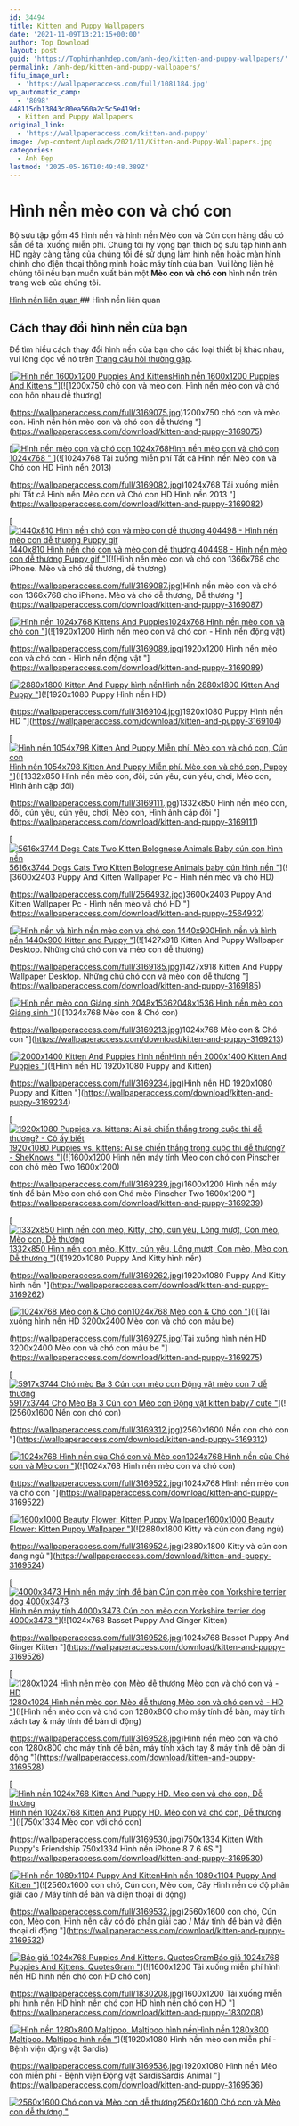 ```yaml
---
id: 34494
title: Kitten and Puppy Wallpapers
date: '2021-11-09T13:21:15+00:00'
author: Top Download
layout: post
guid: 'https://Tophinhanhdep.com/anh-dep/kitten-and-puppy-wallpapers/'
permalink: /anh-dep/kitten-and-puppy-wallpapers/
fifu_image_url:
  - 'https://wallpaperaccess.com/full/1081184.jpg'
wp_automatic_camp:
  - '8098'
448115db13843c80ea560a2c5c5e419d:
  - Kitten and Puppy Wallpapers
original_link:
  - 'https://wallpaperaccess.com/kitten-and-puppy'
image: /wp-content/uploads/2021/11/Kitten-and-Puppy-Wallpapers.jpg
categories:
  - Ảnh Đẹp
lastmod: '2025-05-16T10:49:48.389Z'
---
```

# Hình nền mèo con và chó con

Bộ sưu tập gồm 45 hình nền và hình nền Mèo con và Cún con hàng đầu có sẵn để tải xuống miễn phí. Chúng tôi hy vọng bạn thích bộ sưu tập hình ảnh HD ngày càng tăng của chúng tôi để sử dụng làm hình nền hoặc màn hình chính cho điện thoại thông minh hoặc máy tính của bạn. Vui lòng liên hệ chúng tôi nếu bạn muốn xuất bản một **Mèo con và chó con** hình nền trên trang web của chúng tôi.

[Hình nền liên quan ](#related) ## Hình nền liên quan

## Cách thay đổi hình nền của bạn

Để tìm hiểu cách thay đổi hình nền của bạn cho các loại thiết bị khác nhau, vui lòng đọc về nó trên [Trang câu hỏi thường gặp](https://tophinhanhdep.com/faq/).

  
[[![Hình nền 1600x1200 Puppies And Kittens](https://wallpaperaccess.com/full/1081184.jpg)Hình nền 1600x1200 Puppies And Kittens "](https://wallpaperaccess.com/download/kitten-and-puppy-1081184)](![1200x750 chó con và mèo con.  Hình nền mèo con và chó con hôn nhau dễ thương)

(https://wallpaperaccess.com/full/3169075.jpg)1200x750 chó con và mèo con. Hình nền hôn mèo con và chó con dễ thương "](https://wallpaperaccess.com/download/kitten-and-puppy-3169075)

[[![Hình nền mèo con và chó con 1024x768](https://wallpaperaccess.com/full/3169076.jpg)Hình nền mèo con và chó con 1024x768 " ](https://wallpaperaccess.com/download/kitten-and-puppy-3169076)](![1024x768 Tải xuống miễn phí Tất cả Hình nền Mèo con và Chó con HD Hình nền 2013)

(https://wallpaperaccess.com/full/3169082.jpg)1024x768 Tải xuống miễn phí Tất cả Hình nền Mèo con và Chó con HD Hình nền 2013 "](https://wallpaperaccess.com/download/kitten-and-puppy-3169082)

[[![1440x810 Hình nền chó con và mèo con dễ thương 404498 - Hình nền mèo con dễ thương Puppy gif](https://wallpaperaccess.com/full/3169086.jpg)1440x810 Hình nền chó con và mèo con dễ thương 404498 - Hình nền mèo con dễ thương Puppy gif "](https://wallpaperaccess.com/download/kitten-and-puppy-3169086)](![Hình nền mèo con và chó con 1366x768 cho iPhone.  Mèo và chó dễ thương, dễ thương)

(https://wallpaperaccess.com/full/3169087.jpg)Hình nền mèo con và chó con 1366x768 cho iPhone. Mèo và chó dễ thương, Dễ thương "](https://wallpaperaccess.com/download/kitten-and-puppy-3169087)

[[![Hình nền 1024x768 Kittens And Puppies](https://wallpaperaccess.com/full/3169088.jpg)1024x768 Hình nền mèo con và chó con "](https://wallpaperaccess.com/download/kitten-and-puppy-3169088)](![1920x1200 Hình nền mèo con và chó con - Hình nền động vật)

(https://wallpaperaccess.com/full/3169089.jpg)1920x1200 Hình nền mèo con và chó con - Hình nền động vật "](https://wallpaperaccess.com/download/kitten-and-puppy-3169089)

[[![2880x1800 Kitten And Puppy hình nền](https://wallpaperaccess.com/full/3169090.jpg)Hình nền 2880x1800 Kitten And Puppy "](https://wallpaperaccess.com/download/kitten-and-puppy-3169090)](![1920x1080 Puppy Hình nền HD)

(https://wallpaperaccess.com/full/3169104.jpg)1920x1080 Puppy Hình nền HD "](https://wallpaperaccess.com/download/kitten-and-puppy-3169104)

[[![Hình nền 1054x798 Kitten And Puppy Miễn phí.  Mèo con và chó con, Cún con](https://wallpaperaccess.com/full/3169108.jpg)Hình nền 1054x798 Kitten And Puppy Miễn phí. Mèo con và chó con, Puppy "](https://wallpaperaccess.com/download/kitten-and-puppy-3169108)](![1332x850 Hình nền mèo con, đôi, cún yêu, cún yêu, chơi, Mèo con, Hình ảnh cặp đôi)

(https://wallpaperaccess.com/full/3169111.jpg)1332x850 Hình nền mèo con, đôi, cún yêu, cún yêu, chơi, Mèo con, Hình ảnh cặp đôi "](https://wallpaperaccess.com/download/kitten-and-puppy-3169111)

[[![5616x3744 Dogs Cats Two Kitten Bolognese Animals Baby cún con hình nền](https://wallpaperaccess.com/full/3169120.jpg)5616x3744 Dogs Cats Two Kitten Bolognese Animals baby cún hình nền "](https://wallpaperaccess.com/download/kitten-and-puppy-3169120)](![3600x2403 Puppy And Kitten Wallpaper Pc - Hình nền mèo và chó HD)

(https://wallpaperaccess.com/full/2564932.jpg)3600x2403 Puppy And Kitten Wallpaper Pc - Hình nền mèo và chó HD "](https://wallpaperaccess.com/download/kitten-and-puppy-2564932)

[[![Hình nền và hình nền mèo con và chó con 1440x900](https://wallpaperaccess.com/full/3169146.jpg)Hình nền và hình nền 1440x900 Kitten and Puppy "](https://wallpaperaccess.com/download/kitten-and-puppy-3169146)](![1427x918 Kitten And Puppy Wallpaper Desktop.  Những chú chó con và mèo con dễ thương)

(https://wallpaperaccess.com/full/3169185.jpg)1427x918 Kitten And Puppy Wallpaper Desktop. Những chú chó con và mèo con dễ thương "](https://wallpaperaccess.com/download/kitten-and-puppy-3169185)

[[![Hình nền mèo con Giáng sinh 2048x1536](https://wallpaperaccess.com/full/3169189.jpg)2048x1536 Hình nền mèo con Giáng sinh "](https://wallpaperaccess.com/download/kitten-and-puppy-3169189)](![1024x768 Mèo con & Chó con)

(https://wallpaperaccess.com/full/3169213.jpg)1024x768 Mèo con &amp; Chó con "](https://wallpaperaccess.com/download/kitten-and-puppy-3169213)

[[![2000x1400 Kitten And Puppies hình nền](https://wallpaperaccess.com/full/3169214.jpg)Hình nền 2000x1400 Kitten And Puppies "](https://wallpaperaccess.com/download/kitten-and-puppy-3169214)](![Hình nền HD 1920x1080 Puppy and Kitten)

(https://wallpaperaccess.com/full/3169234.jpg)Hình nền HD 1920x1080 Puppy and Kitten "](https://wallpaperaccess.com/download/kitten-and-puppy-3169234)

[[![1920x1080 Puppies vs. kittens: Ai sẽ chiến thắng trong cuộc thi dễ thương?  - Cô ấy biết](https://wallpaperaccess.com/full/3169236.jpg)1920x1080 Puppies vs. kittens: Ai sẽ chiến thắng trong cuộc thi dễ thương? - SheKnows "](https://wallpaperaccess.com/download/kitten-and-puppy-3169236)](![1600x1200 Hình nền máy tính Mèo con chó con Pinscher con chó mèo Two 1600x1200)

(https://wallpaperaccess.com/full/3169239.jpg)1600x1200 Hình nền máy tính để bàn Mèo con chó con Chó mèo Pinscher Two 1600x1200 "](https://wallpaperaccess.com/download/kitten-and-puppy-3169239)

[[![1332x850 Hình nền con mèo, Kitty, chó, cún yêu, Lông mượt, Con mèo, Mèo con, Dễ thương](https://wallpaperaccess.com/full/3169250.jpg)1332x850 Hình nền con mèo, Kitty, cún yêu, Lông mượt, Con mèo, Mèo con, Dễ thương "](https://wallpaperaccess.com/download/kitten-and-puppy-3169250)](![1920x1080 Puppy And Kitty hình nền)

(https://wallpaperaccess.com/full/3169262.jpg)1920x1080 Puppy And Kitty hình nền "](https://wallpaperaccess.com/download/kitten-and-puppy-3169262)

[[![1024x768 Mèo con & Chó con](https://wallpaperaccess.com/full/3169267.jpg)1024x768 Mèo con &amp; Chó con "](https://wallpaperaccess.com/download/kitten-and-puppy-3169267)](![Tải xuống hình nền HD 3200x2400 Mèo con và chó con màu be)

(https://wallpaperaccess.com/full/3169275.jpg)Tải xuống hình nền HD 3200x2400 Mèo con và chó con màu be "](https://wallpaperaccess.com/download/kitten-and-puppy-3169275)

[[![5917x3744 Chó mèo Ba 3 Cún con mèo con Động vật mèo con 7 dễ thương](https://wallpaperaccess.com/full/3169283.jpg)5917x3744 Chó Mèo Ba 3 Cún con Mèo con Động vật kitten baby7 cute "](https://wallpaperaccess.com/download/kitten-and-puppy-3169283)](![2560x1600 Nền con chó con)

(https://wallpaperaccess.com/full/3169312.jpg)2560x1600 Nền con chó con "](https://wallpaperaccess.com/download/kitten-and-puppy-3169312)

[[![1024x768 Hình nền của Chó con và Mèo con](https://wallpaperaccess.com/full/3169513.jpg)1024x768 Hình nền của Chó con và Mèo con "](https://wallpaperaccess.com/download/kitten-and-puppy-3169513)](![1024x768 Hình nền mèo con và chó con)

(https://wallpaperaccess.com/full/3169522.jpg)1024x768 Hình nền mèo con và chó con "](https://wallpaperaccess.com/download/kitten-and-puppy-3169522)

[[![1600x1000 Beauty Flower: Kitten Puppy Wallpaper](https://wallpaperaccess.com/full/3169523.jpg)1600x1000 Beauty Flower: Kitten Puppy Wallpaper "](https://wallpaperaccess.com/download/kitten-and-puppy-3169523)](![2880x1800 Kitty và cún con đang ngủ)

(https://wallpaperaccess.com/full/3169524.jpg)2880x1800 Kitty và cún con đang ngủ "](https://wallpaperaccess.com/download/kitten-and-puppy-3169524)

[[![4000x3473 Hình nền máy tính để bàn Cún con mèo con Yorkshire terrier dog 4000x3473](https://wallpaperaccess.com/full/3169525.jpg)Hình nền máy tính 4000x3473 Cún con mèo con Yorkshire terrier dog 4000x3473 "](https://wallpaperaccess.com/download/kitten-and-puppy-3169525)](![1024x768 Basset Puppy And Ginger Kitten)

(https://wallpaperaccess.com/full/3169526.jpg)1024x768 Basset Puppy And Ginger Kitten "](https://wallpaperaccess.com/download/kitten-and-puppy-3169526)

[[![1280x1024 Hình nền mèo con Mèo dễ thương Mèo con và chó con và - HD](https://wallpaperaccess.com/full/3169527.jpg)1280x1024 Hình nền mèo con Mèo dễ thương Mèo con và chó con và - HD "](https://wallpaperaccess.com/download/kitten-and-puppy-3169527)](![Hình nền mèo con và chó con 1280x800 cho máy tính để bàn, máy tính xách tay & máy tính để bàn di động)

(https://wallpaperaccess.com/full/3169528.jpg)Hình nền mèo con và chó con 1280x800 cho máy tính để bàn, máy tính xách tay &amp; máy tính để bàn di động "](https://wallpaperaccess.com/download/kitten-and-puppy-3169528)

[[![Hình nền 1024x768 Kitten And Puppy HD.  Mèo con và chó con, Dễ thương](https://wallpaperaccess.com/full/3169529.jpg)Hình nền 1024x768 Kitten And Puppy HD. Mèo con và chó con, Dễ thương "](https://wallpaperaccess.com/download/kitten-and-puppy-3169529)](![750x1334 Mèo con với chó con)

(https://wallpaperaccess.com/full/3169530.jpg)750x1334 Kitten With Puppy's Friendship 750x1334 Hình nền iPhone 8 7 6 6S "](https://wallpaperaccess.com/download/kitten-and-puppy-3169530)

[[![Hình nền 1089x1104 Puppy And Kitten](https://wallpaperaccess.com/full/3169531.jpg)Hình nền 1089x1104 Puppy And Kitten "](https://wallpaperaccess.com/download/kitten-and-puppy-3169531)](![2560x1600 con chó, Cún con, Mèo con, Cây Hình nền có độ phân giải cao / Máy tính để bàn và điện thoại di động)

(https://wallpaperaccess.com/full/3169532.jpg)2560x1600 con chó, Cún con, Mèo con, Hình nền cây có độ phân giải cao / Máy tính để bàn và điện thoại di động "](https://wallpaperaccess.com/download/kitten-and-puppy-3169532)

[[![Báo giá 1024x768 Puppies And Kittens.  QuotesGram](https://wallpaperaccess.com/full/3169533.jpg)Báo giá 1024x768 Puppies And Kittens. QuotesGram "](https://wallpaperaccess.com/download/kitten-and-puppy-3169533)](![1600x1200 Tải xuống miễn phí hình nền HD hình nền chó con HD chó con)

(https://wallpaperaccess.com/full/1830208.jpg)1600x1200 Tải xuống miễn phí hình nền HD hình nền chó con HD hình nền chó con HD "](https://wallpaperaccess.com/download/kitten-and-puppy-1830208)

[[![Hình nền 1280x800 Maltipoo.  Maltipoo hình nền](https://wallpaperaccess.com/full/2969934.jpg)Hình nền 1280x800 Maltipoo. Maltipoo hình nền "](https://wallpaperaccess.com/download/kitten-and-puppy-2969934)](![1920x1080 Hình nền mèo con miễn phí - Bệnh viện động vật Sardis)

(https://wallpaperaccess.com/full/3169536.jpg)1920x1080 Hình nền Mèo con miễn phí - Bệnh viện Động vật SardisSardis Animal "](https://wallpaperaccess.com/download/kitten-and-puppy-3169536)

[![2560x1600 Chó con và Mèo con dễ thương](https://wallpaperaccess.com/full/3169537.jpg)2560x1600 Chó con và Mèo con dễ thương "](https://wallpaperaccess.com/download/kitten-and-puppy-3169537)
